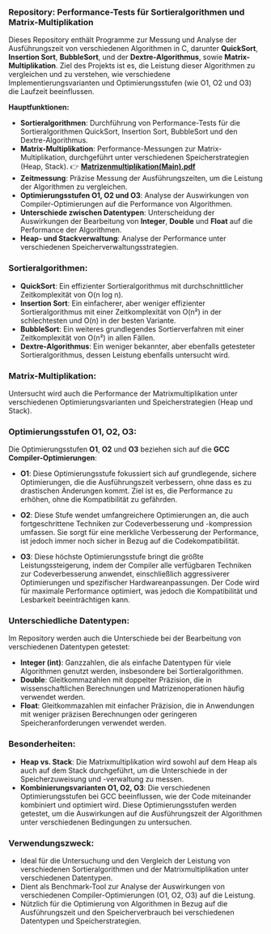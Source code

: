 
### Repository: **Performance-Tests für Sortieralgorithmen und Matrix-Multiplikation**

Dieses Repository enthält Programme zur Messung und Analyse der Ausführungszeit von verschiedenen Algorithmen in C, darunter **QuickSort**, **Insertion Sort**, **BubbleSort**, und der **Dextre-Algorithmus**, sowie **Matrix-Multiplikation**. Ziel des Projekts ist es, die Leistung dieser Algorithmen zu vergleichen und zu verstehen, wie verschiedene Implementierungsvarianten und Optimierungsstufen (wie O1, O2 und O3) die Laufzeit beeinflussen.

**Hauptfunktionen:**
- **Sortieralgorithmen**: Durchführung von Performance-Tests für die Sortieralgorithmen QuickSort, Insertion Sort, BubbleSort und den Dextre-Algorithmus.
- **Matrix-Multiplikation**: Performance-Messungen zur Matrix-Multiplikation, durchgeführt unter verschiedenen Speicherstrategien (Heap, Stack).
👉 **[Matrizenmultiplikation(Main).pdf](./Matrizenmultiplikation(Main).pdf)**
- **Zeitmessung**: Präzise Messung der Ausführungszeiten, um die Leistung der Algorithmen zu vergleichen.
- **Optimierungsstufen O1, O2 und O3**: Analyse der Auswirkungen von Compiler-Optimierungen auf die Performance von Algorithmen.
- **Unterschiede zwischen Datentypen**: Unterscheidung der Auswirkungen der Bearbeitung von **Integer**, **Double** und **Float** auf die Performance der Algorithmen.
- **Heap- und Stackverwaltung**: Analyse der Performance unter verschiedenen Speicherverwaltungsstrategien.
### Sortieralgorithmen:
- **QuickSort**: Ein effizienter Sortieralgorithmus mit durchschnittlicher Zeitkomplexität von O(n log n).
- **Insertion Sort**: Ein einfacherer, aber weniger effizienter Sortieralgorithmus mit einer Zeitkomplexität von O(n²) in der schlechtesten und O(n) in der besten Variante.
- **BubbleSort**: Ein weiteres grundlegendes Sortierverfahren mit einer Zeitkomplexität von O(n²) in allen Fällen.
- **Dextre-Algorithmus**: Ein weniger bekannter, aber ebenfalls getesteter Sortieralgorithmus, dessen Leistung ebenfalls untersucht wird.

### Matrix-Multiplikation:
Untersucht wird auch die Performance der Matrixmultiplikation unter verschiedenen Optimierungsvarianten und Speicherstrategien (Heap und Stack).
 

### Optimierungsstufen O1, O2, O3:
Die Optimierungsstufen **O1**, **O2** und **O3** beziehen sich auf die **GCC Compiler-Optimierungen**:

- **O1**: Diese Optimierungsstufe fokussiert sich auf grundlegende, sichere Optimierungen, die die Ausführungszeit verbessern, ohne dass es zu drastischen Änderungen kommt. Ziel ist es, die Performance zu erhöhen, ohne die Kompatibilität zu gefährden.
  
- **O2**: Diese Stufe wendet umfangreichere Optimierungen an, die auch fortgeschrittene Techniken zur Codeverbesserung und -kompression umfassen. Sie sorgt für eine merkliche Verbesserung der Performance, ist jedoch immer noch sicher in Bezug auf die Codekompatibilität.
  
- **O3**: Diese höchste Optimierungsstufe bringt die größte Leistungssteigerung, indem der Compiler alle verfügbaren Techniken zur Codeverbesserung anwendet, einschließlich aggressiverer Optimierungen und spezifischer Hardwareanpassungen. Der Code wird für maximale Performance optimiert, was jedoch die Kompatibilität und Lesbarkeit beeinträchtigen kann.

### Unterschiedliche Datentypen:
Im Repository werden auch die Unterschiede bei der Bearbeitung von verschiedenen Datentypen getestet:

- **Integer (int)**: Ganzzahlen, die als einfache Datentypen für viele Algorithmen genutzt werden, insbesondere bei Sortieralgorithmen.
- **Double**: Gleitkommazahlen mit doppelter Präzision, die in wissenschaftlichen Berechnungen und Matrizenoperationen häufig verwendet werden.
- **Float**: Gleitkommazahlen mit einfacher Präzision, die in Anwendungen mit weniger präzisen Berechnungen oder geringeren Speicheranforderungen verwendet werden.

### Besonderheiten:
- **Heap vs. Stack**: Die Matrixmultiplikation wird sowohl auf dem Heap als auch auf dem Stack durchgeführt, um die Unterschiede in der Speicherzuweisung und -verwaltung zu messen.
- **Kombinierungsvarianten O1, O2, O3**: Die verschiedenen Optimierungsstufen bei GCC beeinflussen, wie der Code miteinander kombiniert und optimiert wird. Diese Optimierungsstufen werden getestet, um die Auswirkungen auf die Ausführungszeit der Algorithmen unter verschiedenen Bedingungen zu untersuchen.

### Verwendungszweck:
- Ideal für die Untersuchung und den Vergleich der Leistung von verschiedenen Sortieralgorithmen und der Matrixmultiplikation unter verschiedenen Datentypen.
- Dient als Benchmark-Tool zur Analyse der Auswirkungen von verschiedenen Compiler-Optimierungen (O1, O2, O3) auf die Leistung.
- Nützlich für die Optimierung von Algorithmen in Bezug auf die Ausführungszeit und den Speicherverbrauch bei verschiedenen Datentypen und Speicherstrategien.
